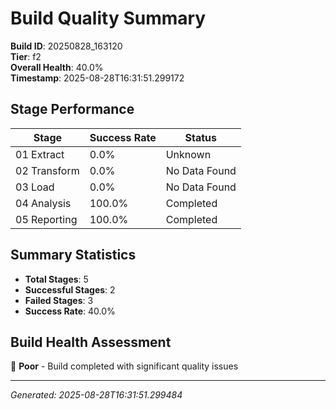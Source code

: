 # Build Quality Summary

**Build ID**: 20250828_163120  
**Tier**: f2  
**Overall Health**: 40.0%  
**Timestamp**: 2025-08-28T16:31:51.299172

## Stage Performance

| Stage | Success Rate | Status |
|-------|-------------|--------|
| 01 Extract | 0.0% | Unknown |
| 02 Transform | 0.0% | No Data Found |
| 03 Load | 0.0% | No Data Found |
| 04 Analysis | 100.0% | Completed |
| 05 Reporting | 100.0% | Completed |


## Summary Statistics

- **Total Stages**: 5
- **Successful Stages**: 2
- **Failed Stages**: 3
- **Success Rate**: 40.0%

## Build Health Assessment

🔴 **Poor** - Build completed with significant quality issues

---
*Generated: 2025-08-28T16:31:51.299484*
